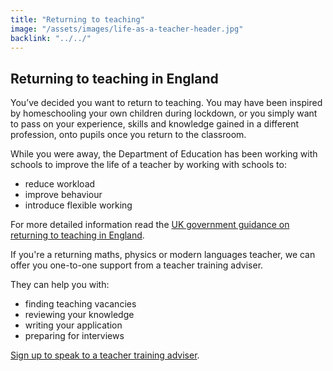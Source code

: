 ```yaml
---
title: "Returning to teaching"
image: "/assets/images/life-as-a-teacher-header.jpg"
backlink: "../../"
---
```

<div class="content__right">
</div>

<div class="content__left">
  
  <h2>Returning to teaching in England</h2>

<p>You’ve decided you want to return to teaching.  You may have been inspired by homeschooling your own children during lockdown, or you simply want to pass on your experience, skills and knowledge gained in a different profession, onto pupils once you return to the classroom.</p>  

<p>While you were away, the Department of Education has been working with schools to improve the life of a teacher by working with schools to:</p>

<ul>
  <li>reduce workload</li>
  <li>improve behaviour</li>
  <li>introduce flexible working</li>
</ul>
  
<p>For more detailed information read the <a href="https://beta-getintoteaching.education.gov.uk/guidance#9" target="_blank">UK government guidance on returning to teaching in England</a>.</p>

<p>If you're a returning maths, physics or modern languages teacher, we can offer you one-to-one support from a teacher training adviser.</p>

<p>They can help you with:</p>
<ul>
  <li>finding teaching vacancies</li>
  <li>reviewing your knowledge</li>
  <li>writing your application</li>
  <li>preparing for interviews</li>
 </ul>

<p><a href="https://beta-adviser-getintoteaching.education.gov.uk/ target="_blank">Sign up to speak to a teacher training adviser</a>.</p>













  
  
